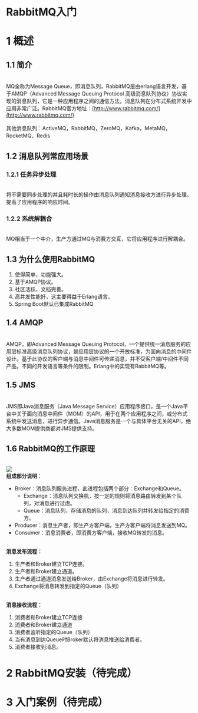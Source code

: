 # RabbitMQ入门

# 1 概述


## 1.1 简介

<br />MQ全称为Message Queue，即消息队列，RabbitMQ是由erlang语言开发，基于AMQP（Advanced Message Queuing Protocol 高级消息队列协议）协议实现的消息队列，它是一种应用程序之间的通信方法，消息队列在分布式系统开发中应用非常广泛。RabbitMQ官方地址：[http://www.rabbitmq.com/](http://www.rabbitmq.com/)<br />
<br />其他消息队列：ActiveMQ，RabbitMQ，ZeroMQ，Kafka，MetaMQ，RocketMQ、Redis<br />

## 1.2 消息队列常应用场景


### 1.2.1 任务异步处理

<br />将不需要同步处理的并且耗时长的操作由消息队列通知消息接收方进行异步处理。提高了应用程序的响应时间。<br />

### 1.2.2 系统解耦合

<br />MQ相当于一个中介，生产方通过MQ与消费方交互，它将应用程序进行解耦合。<br />

## 1.3 为什么使用RabbitMQ


1. 使得简单，功能强大。
2. 基于AMQP协议。
3. 社区活跃，文档完善。
4. 高并发性能好，这主要得益于Erlang语言。
5. Spring Boot默认已集成RabbitMQ



## 1.4 AMQP

<br />AMQP，即Advanced Message Queuing Protocol，一个提供统一消息服务的应用层标准高级消息队列协议，是应用层协议的一个开放标准，为面向消息的中间件设计。基于此协议的客户端与消息中间件可传递消息，并不受客户端/中间件不同产品，不同的开发语言等条件的限制。Erlang中的实现有RabbitMQ等。<br />

## 1.5 JMS

<br />JMS即Java消息服务（Java Message Service）应用程序接口，是一个Java平台中关于面向消息中间件（MOM）的API，用于在两个应用程序之间，或分布式系统中发送消息，进行异步通信。Java消息服务是一个与具体平台无关的API，绝大多数MOM提供商都对JMS提供支持。<br />

## 1.6 RabbitMQ的工作原理

<br />![](https://zhishan-zh.github.io/media/image-rabbitmq-20200508153335374.png#align=left&display=inline&margin=%5Bobject%20Object%5D&originHeight=312&originWidth=994&status=done&style=none)<br />
**组成部分说明**：<br />

- Broker：消息队列服务进程，此进程包括两个部分：Exchange和Queue。
  - Exchange：消息队列交换机，按一定的规则将消息路由转发到某个队列，对消息进行过虑。
  - Queue：消息队列，存储消息的队列，消息到达队列并转发给指定的消费方。
- Producer：消息生产者，即生产方客户端，生产方客户端将消息发送到MQ。
- Consumer：消息消费者，即消费方客户端，接收MQ转发的消息。


<br />**消息发布流程：**<br />

1. 生产者和Broker建立TCP连接。
2. 生产者和Broker建立通道。
3. 生产者通过通道消息发送给Broker，由Exchange将消息进行转发。
4. Exchange将消息转发到指定的Queue（队列）


<br />**消息接收流程：**<br />

1. 消费者和Broker建立TCP连接
2. 消费者和Broker建立通道
3. 消费者监听指定的Queue（队列）
4. 当有消息到达Queue时Broker默认将消息推送给消费者。
5. 消费者接收到消息。



# 2 RabbitMQ安装（待完成）


# 3 入门案例（待完成）
